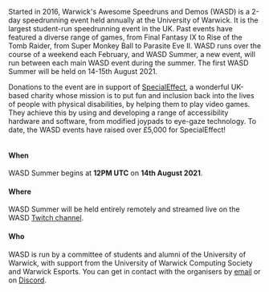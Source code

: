 <div markdown="1" class="column is-6">
<div markdown="1" class="content">

Started in 2016, Warwick's Awesome Speedruns and Demos (WASD) is a 2-day speedrunning event held annually at the University of Warwick. It is the largest student-run speedrunning event in the UK. Past events have featured a diverse range of games, from Final Fantasy IX to Rise of the Tomb Raider, from Super Monkey Ball to Parasite Eve II. WASD runs over the course of a weekend each February, and WASD Summer, a new event, will run between each main WASD event during the summer. The first WASD Summer will be held on 14-15th August 2021.

Donations to the event are in support of [SpecialEffect](https://specialeffect.org.uk/), a wonderful UK-based charity whose mission is to put fun and inclusion back into the lives of people with physical disabilities, by helping them to play video games. They achieve this by using and developing a range of accessibility hardware and software, from modified joypads to eye-gaze technology. To date, the WASD events have raised over £5,000 for SpecialEffect!

</div>

</div>

<div markdown="1" class="column is-6">
<div markdown="1" class="content">

<h4 class="title is-size-4">When</h4>

WASD Summer begins at **12PM UTC** on **14th August 2021**.

<h4 class="title is-size-4">Where</h4>

WASD Summer will be held entirely remotely and streamed live on the WASD [Twitch channel](https://twitch.tv/warwickspeedrun).

<h4 class="title is-size-4">Who</h4>

WASD is run by a committee of students and alumni of the University of Warwick, with support from the University of Warwick Computing Society and Warwick Esports. You can get in contact with the organisers by [email](mailto:wasd@warwick.gg) or on [Discord](https://wasd.warwick.gg/discord).

</div>

</div>
